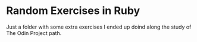 # Random Exercises in Ruby
Just a folder with some extra exercises I ended up doind along the study of The Odin Project path.
